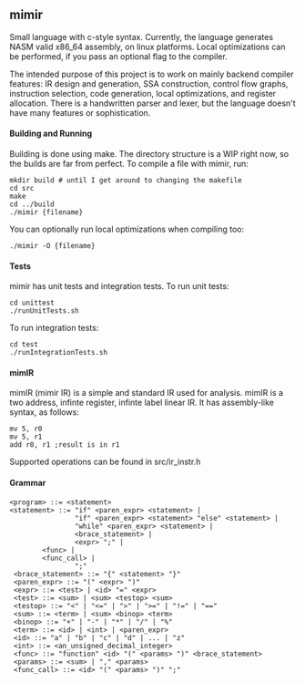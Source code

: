 ## mimir

Small language with c-style syntax. Currently, the language generates NASM valid x86_64 assembly, on linux platforms. Local optimizations can be performed, if you pass an optional flag to the compiler.

The intended purpose of this project is to work on mainly backend compiler features: IR design and generation, SSA construction, control flow graphs, instruction selection, code generation, local optimizations, and register allocation. There is a handwritten parser and lexer, but the language doesn't have many features or sophistication.

#### Building and Running
Building is done using make. The directory structure is a WIP right now, so the builds are far from perfect. To compile a file with mimir, run:

```
mkdir build # until I get around to changing the makefile
cd src
make
cd ../build
./mimir {filename}
```

You can optionally run local optimizations when compiling too:

```
./mimir -O {filename}
```

#### Tests
mimir has unit tests and integration tests.
To run unit tests:

```
cd unittest
./runUnitTests.sh
```

To run integration tests:

```
cd test
./runIntegrationTests.sh
```

#### mimIR

mimIR (mimir IR) is a simple and standard IR used for analysis. mimIR is a two address, infinte register, infinte
label linear IR. It has assembly-like syntax, as follows:
```
mv 5, r0
mv 5, r1
add r0, r1 ;result is in r1
```
Supported operations can be found in src/ir_instr.h


#### Grammar
```
<program> ::= <statement>
<statement> ::= "if" <paren_expr> <statement> |
                "if" <paren_expr> <statement> "else" <statement> |
                "while" <paren_expr> <statement> |
                <brace_statement> |
                <expr> ";" |
		<func> |
		<func_call> |
                ";"
 <brace_statement> ::= "{" <statement> "}"
 <paren_expr> ::= "(" <expr> ")"
 <expr> ::= <test> | <id> "=" <expr>
 <test> ::= <sum> | <sum> <testop> <sum>
 <testop> ::= "<" | "<=" | ">" | ">=" | "!=" | "=="
 <sum> ::= <term> | <sum> <binop> <term>
 <binop> ::= "+" | "-" | "*" | "/" | "%"
 <term> ::= <id> | <int> | <paren_expr>
 <id> ::= "a" | "b" | "c" | "d" | ... | "z"
 <int> ::= <an_unsigned_decimal_integer>
 <func> ::= "function" <id> "(" <params> ")" <brace_statement>
 <params> ::= <sum> | "," <params>
 <func_call> ::= <id> "(" <params> ")" ";"
```
